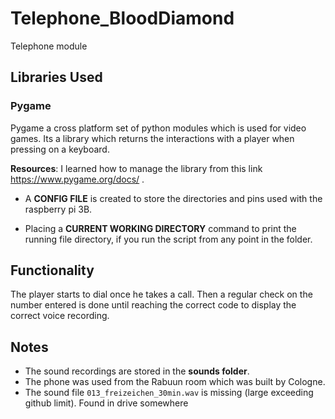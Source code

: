 # Telephone_BloodDiamond

Telephone module

## **Libraries Used**

### Pygame

Pygame a cross platform set of python modules which is used for video games.
Its a library which returns the interactions with a player when pressing on a keyboard.

**Resources**: I learned how to manage the library from this link <https://www.pygame.org/docs/> .

- A **CONFIG FILE** is created to store the directories and pins used with the raspberry pi 3B.

- Placing a **CURRENT WORKING DIRECTORY** command to print the running file directory, if you run the script from any point in the folder.

## **Functionality**

The player starts to dial once he takes a call. Then a regular check on the number
entered is done until reaching the correct code to display the correct voice recording.

## **Notes**

- The sound recordings are stored in the **sounds folder**.
- The phone was used from the Rabuun room which was built by Cologne.
- The sound file `013_freizeichen_30min.wav` is missing (large exceeding github limit). Found in drive somewhere